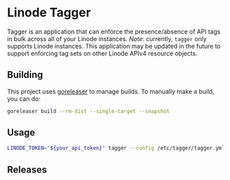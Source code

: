 # Linode Tagger

Tagger is an application that can enforce the presence/absence of API tags in bulk across all of your Linode instances.
_Note_: currently, `tagger` only supports Linode instances.
This application may be updated in the future to support enforcing tag sets on other Linode APIv4 resource objects.

## Building

This project uses [goreleaser](https://goreleaser.com/) to manage builds.
To manually make a build, you can do:

```bash
goreleaser build --rm-dist --single-target --snapshot
```

## Usage

```bash
LINODE_TOKEN="${your_api_token}" tagger --config /etc/tagger/tagger.yml
```

## Releases
